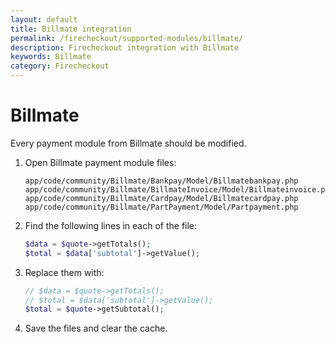 ```yaml
---
layout: default
title: Billmate integration
permalink: /firecheckout/supported-modules/billmate/
description: Firecheckout integration with Billmate
keywords: Billmate
category: Firecheckout
---
```


# Billmate

Every payment module from Billmate should be modified.

 1. Open Billmate payment module files:

    ```
    app/code/community/Billmate/Bankpay/Model/Billmatebankpay.php
    app/code/community/Billmate/BillmateInvoice/Model/Billmateinvoice.php
    app/code/community/Billmate/Cardpay/Model/Billmatecardpay.php
    app/code/community/Billmate/PartPayment/Model/Partpayment.php
    ```

 2. Find the following lines in each of the file:

    ```php
    $data = $quote->getTotals();
    $total = $data['subtotal']->getValue();
    ```

 3. Replace them with:

    ```php
    // $data = $quote->getTotals();
    // $total = $data['subtotal']->getValue();
    $total = $quote->getSubtotal();
    ```

 4. Save the files and clear the cache.
